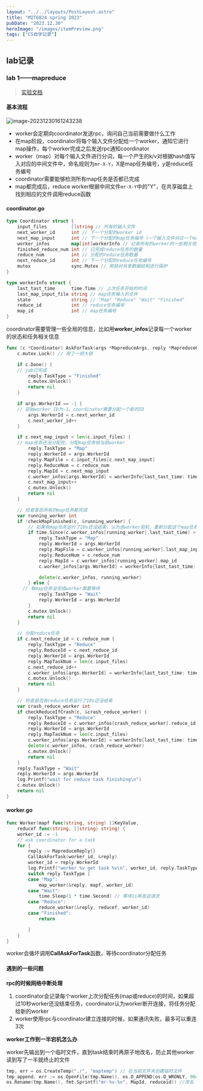 ```yaml
---
layout: "../../layouts/PostLayout.astro"
title: "MIT6824 spring 2023"
pubDate: "2023.12.30"
heroImage: "/images/itemPreview.png"
tags: ["CS自学记录"]
---
```


## lab记录

### lab 1——mapreduce

> [实验文档](https://pdos.csail.mit.edu/6.824/labs/lab-mr.html)

#### **基本流程**

![image-20231230161243238](https://cdn.jsdelivr.net/gh/Real-Rio/pictures/img/image-20231230161243238.png)

- worker会定期向coordinator发送rpc，询问自己当前需要做什么工作
- 在map阶段，coordinator将每个输入文件分配给一个worker，通知它进行map操作，每个worker完成之后发送rpc通知coordinator
- worker（map）对每个输入文件进行分词，每一个产生的k/v对根据hash值写入对应的中间文件中，命名规则为`mr-X-Y`，X是map任务编号，y是reduce任务编号
- coordinator需要能够检测所有map任务是否都已完成
- map都完成后，reduce worker根据中间文件`mr-X-Y`中的"Y"，在共享磁盘上找到相应的文件调用reduce函数



#### coordinator.go

```go
type Coordinator struct {
	input_files         []string // 所有的输入文件
	next_worker_id      int // 下一个分配的worker id
	next_map_input      int // 下一个分配的map任务编号（一个输入文件对应一个map任务）
	worker_infos        map[int]workerInfo // 记录所有的worker的一些相关信息
	finished_reduce_num int // 已完成reduce任务的数量
	reduce_num          int // 分配的reduce任务数量
	next_reduce_id      int // 下一个分配的reduce任务编号
	mutex               sync.Mutex // 用锁对共享数据结构进行保护
}
```

```go
type workerInfo struct {
	last_tast_time      time.Time // 上次任务开始的时间
	last_map_input_file string // map任务输入的文件
	state               string // "Map" "Reduce" "Wait" "Finished"
	reduce_id           int // reduce任务编号
	map_id              int // map任务编号
}
```

coordinator需要管理一些全局的信息，比如用**worker_infos**记录每一个worker的状态和任务相关信息

```go
func (c *Coordinator) AskForTask(args *MapreduceArgs, reply *MapreduceReply) error {
	c.mutex.Lock() // 用了一把大锁

	if c.Done() {
    // job已完成
		reply.TaskType = "Finished"
		c.mutex.Unlock()
		return nil
	}

	if args.WorkerId == -1 {
    // 初始worker ID为-1，coordinator需要分配一个新的ID
		args.WorkerId = c.next_worker_id
		c.next_worker_id++
	}

	if c.next_map_input < len(c.input_files) {
    // map任务还没分配完，分配map任务给当前worker
		reply.TaskType = "Map"
		reply.WorkerId = args.WorkerId
		reply.MapFile = c.input_files[c.next_map_input]
		reply.ReduceNum = c.reduce_num
		reply.MapId = c.next_map_input
		c.worker_infos[args.WorkerId] = workerInfo{last_tast_time: time.Now(), last_map_input_file: reply.MapFile, state: "Map", map_id: c.next_map_input}
		c.next_map_input++
		c.mutex.Unlock()
		return nil
	}

	// 检查是否所有的map任务都完成
	var running_worker int
	if !checkMapFinished(c, &running_worker) {
		// 如果有map任务运行了10s还没结束，认为该worker宕机，重新分配这个map任务
		if time.Since(c.worker_infos[running_worker].last_tast_time) > 10*time.Second {
			reply.TaskType = "Map"
			reply.WorkerId = args.WorkerId
			reply.MapFile = c.worker_infos[running_worker].last_map_input_file
			reply.ReduceNum = c.reduce_num
			reply.MapId = c.worker_infos[running_worker].map_id
			c.worker_infos[args.WorkerId] = workerInfo{last_tast_time: time.Now(), last_map_input_file: reply.MapFile, state: "Map", map_id: reply.MapId}

			delete(c.worker_infos, running_worker)
		} else {
      // 有map任务没完成worker需要等待
			reply.TaskType = "Wait"
			reply.WorkerId = args.WorkerId
		}
		c.mutex.Unlock()
		return nil
	}

	// 分配reduce任务
	if c.next_reduce_id < c.reduce_num {
		reply.TaskType = "Reduce"
		reply.ReduceId = c.next_reduce_id
		reply.WorkerId = args.WorkerId
		reply.MapTaskNum = len(c.input_files)
		c.next_reduce_id++
		c.worker_infos[args.WorkerId] = workerInfo{last_tast_time: time.Now(), state: "Reduce", reduce_id: reply.ReduceId}
		c.mutex.Unlock()
		return nil
	}

	// 检查是否有reduce任务运行了10s还没结束
	var crash_reduce_worker int
	if checkReduceIfCrash(c, &crash_reduce_worker) {
		reply.TaskType = "Reduce"
		reply.ReduceId = c.worker_infos[crash_reduce_worker].reduce_id
		reply.WorkerId = args.WorkerId
		reply.MapTaskNum = len(c.input_files)
		c.worker_infos[args.WorkerId] = workerInfo{last_tast_time: time.Now(), state: "Reduce", reduce_id: reply.ReduceId}
		delete(c.worker_infos, crash_reduce_worker)
		c.mutex.Unlock()
		return nil
	}
	reply.TaskType = "Wait"
	reply.WorkerId = args.WorkerId
	log.Printf("wait for reduce task finishing\n")
	c.mutex.Unlock()
	return nil
}
```



#### worker.go

```go
func Worker(mapf func(string, string) []KeyValue,
	reducef func(string, []string) string) {
	worker_id := -1
	// ask coordinator for a task
	for {
		reply := MapreduceReply{}
		CallAskForTask(worker_id, &reply)
		worker_id = reply.WorkerId
		log.Printf("worker %v get task %v\n", worker_id, reply.TaskType)
		switch reply.TaskType {
		case "Map":
			map_worker(&reply, mapf, worker_id)
		case "Wait":
			time.Sleep(1 * time.Second) // 等待1s再发送请求
		case "Reduce":
			reduce_worker(&reply, reducef, worker_id)
		case "Finished":
			return

		}
	}
}
```

worker会循坏调用**CallAskForTask**函数，等待coordinator分配任务



#### **遇到的一些问题**

**rpc的时候网络中断处理**

1. coordinator会记录每个worker上次分配任务(map或reduce)的时间，如果超过10秒worker还没结束任务，coordinator认为worker断开连接，将任务分配给新的worker
2. worker使用rpc与coordinator建立连接的时候，如果通讯失败，最多可以重连3次

**worker工作到一半宕机怎么办**

worker先输出到一个临时文件，直到task结束时再原子地改名，防止其他worker读到写了一半就终止的文件

```go
tmp, err = os.CreateTemp("./", "maptemp") // 在当前文件夹创建临时文件
tmp_append, err := os.OpenFile(tmp.Name(), os.O_APPEND|os.O_WRONLY, 0644) // 以append模式打开临时文件
os.Rename(tmp.Name(), fmt.Sprintf("mr-%v-%v", MapId, reduceid)) //改名
```

